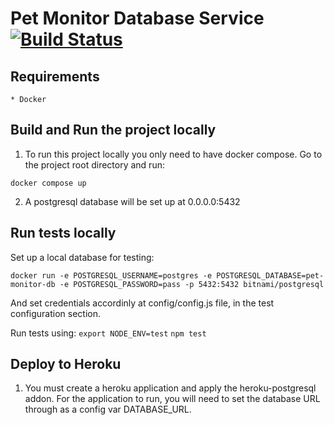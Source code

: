 # Pet Monitor Database Service [![Build Status](https://app.travis-ci.com/PetMonitor/pet-monitor-db-service.svg?branch=master)](https://app.travis-ci.com/PetMonitor/pet-monitor-db-service)

## Requirements

	* Docker

## Build and Run the project locally

1. To run this project locally you only need to have docker compose. Go to the project root directory and run:

`docker compose up`

2. A postgresql database will be set up at 0.0.0.0:5432

## Run tests locally

Set up a local database for testing:

`docker run -e POSTGRESQL_USERNAME=postgres -e POSTGRESQL_DATABASE=pet-monitor-db -e POSTGRESQL_PASSWORD=pass -p 5432:5432 bitnami/postgresql`

And set credentials accordinly at config/config.js file, in the test configuration section.

Run tests using:
`export NODE_ENV=test`
`npm test`

## Deploy to Heroku

1. You must create a heroku application and apply the heroku-postgresql addon. For the application to run, you will need to set the database URL through as a config var DATABASE_URL.